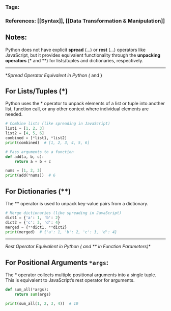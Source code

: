 ### Tags: 
### References: [[Syntax]], [[Data Transformation & Manipulation]]


## Notes:

Python does not have explicit **spread** (...) or **rest** (...) operators like JavaScript, but it provides equivalent functionality through the **unpacking operators** (* and **) for lists/tuples and dictionaries, respectively. 

---

**Spread Operator Equivalent in Python (* and **)**

## For Lists/Tuples (*)

Python uses the * operator to unpack elements of a list or tuple into another list, function call, or any other context where individual elements are needed.

```python
# Combine lists (like spreading in JavaScript)
list1 = [1, 2, 3]
list2 = [4, 5, 6]
combined = [*list1, *list2]
print(combined)  # [1, 2, 3, 4, 5, 6]

# Pass arguments to a function
def add(a, b, c):
    return a + b + c

nums = [1, 2, 3]
print(add(*nums))  # 6
```

## For Dictionaries (**)

The ** operator is used to unpack key-value pairs from a dictionary.

```python
# Merge dictionaries (like spreading in JavaScript)
dict1 = {'a': 1, 'b': 2}
dict2 = {'c': 3, 'd': 4}
merged = {**dict1, **dict2}
print(merged)  # {'a': 1, 'b': 2, 'c': 3, 'd': 4}
```

---

**Rest Operator Equivalent in Python (* and ** in Function Parameters)**

## For Positional Arguments `*args`:

The * operator collects multiple positional arguments into a single tuple. This is equivalent to JavaScript’s rest operator for arguments.

```python
def sum_all(*args):
    return sum(args)

print(sum_all(1, 2, 3, 4))  # 10
```